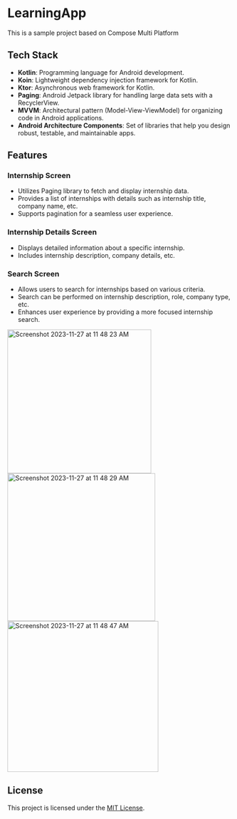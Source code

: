 # LearningApp

This is a sample project based on Compose Multi Platform

## Tech Stack

- **Kotlin**: Programming language for Android development.
- **Koin**: Lightweight dependency injection framework for Kotlin.
- **Ktor**: Asynchronous web framework for Kotlin.
- **Paging**: Android Jetpack library for handling large data sets with a RecyclerView.
- **MVVM**: Architectural pattern (Model-View-ViewModel) for organizing code in Android applications.
- **Android Architecture Components**: Set of libraries that help you design robust, testable, and maintainable apps.


## Features

### Internship Screen

- Utilizes Paging library to fetch and display internship data.
- Provides a list of internships with details such as internship title, company name, etc.
- Supports pagination for a seamless user experience.

### Internship Details Screen

- Displays detailed information about a specific internship.
- Includes internship description, company details, etc.

### Search Screen

- Allows users to search for internships based on various criteria.
- Search can be performed on internship description, role, company type, etc.
- Enhances user experience by providing a more focused internship search.

<img width="323" alt="Screenshot 2023-11-27 at 11 48 23 AM" src="https://github.com/Pulkitjndl/LearningApp/assets/40516537/a38e18c0-3c81-4e85-b36f-5c2c3dcac8c0">
<img width="332" alt="Screenshot 2023-11-27 at 11 48 29 AM" src="https://github.com/Pulkitjndl/LearningApp/assets/40516537/f50bb0f0-d261-49f1-bc92-378e5c1e7bfe">
<img width="339" alt="Screenshot 2023-11-27 at 11 48 47 AM" src="https://github.com/Pulkitjndl/LearningApp/assets/40516537/86397f59-3434-4ef7-a586-7333aa2d39db">

## License

This project is licensed under the [MIT License](LICENSE).
